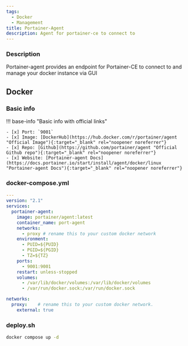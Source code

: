```yaml
---
tags:
  - Docker
  - Management
title: Portainer-Agent
description: Agent for portainer-ce to connect to
---
```

### Description

Portainer-agent provides an endpoint for Portainer-CE to connect to and manage your docker instance via GUI

## Docker

### Basic info

!!! base-info "Basic info with official links"

    - [x] Port: `9001`
    - [x] Image: [DockerHub](https://hub.docker.com/r/portainer/agent "Official Image"){:target="_blank" rel="noopener noreferrer"}
    - [x] Repo: [Github](https://github.com/portainer/agent "Official Github repo"){:target="_blank" rel="noopener noreferrer"}
    - [x] Website: [Portainer-agent Docs](https://docs.portainer.io/start/install/agent/docker/linux "Portainer-agent Docs"){:target="_blank" rel="noopener noreferrer"}

### docker-compose.yml

```yaml
---
version: "2.1"
services:
  portainer-agent:
    image: portainer/agent:latest
    container_name: port-agent
    networks:
      - proxy # rename this to your custom docker network 
    environment:
      - PUID=${PUID}
      - PGID=${PGID}
      - TZ=${TZ}
    ports:
      - 9001:9001
    restart: unless-stopped
    volumes:
      - /var/lib/docker/volumes:/var/lib/docker/volumes
      - /var/run/docker.sock:/var/run/docker.sock

networks:
  proxy:    # rename this to your custom docker network.
    external: true
```

### deploy.sh

```bash
docker compose up -d
```
